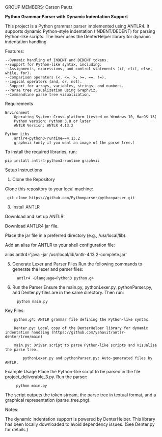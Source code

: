 GROUP MEMBERS: Carson Pautz

**Python Grammar Parser with Dynamic Indentation Support**

This project is a Python grammar parser implemented using ANTLR4. It supports dynamic Python-style indentation (INDENT/DEDENT) for parsing Python-like scripts. 
The lexer uses the DenterHelper library for dynamic indentation handling.

Features:
	
 	--Dynamic handling of INDENT and DEDENT tokens.
 	--Support for Python-like syntax, including:
	--Assignments, expressions, and control statements (if, elif, else, while, for).
	--Comparison operators (<, <=, >, >=, ==, !=).
	--Logical operators (and, or, not).
	--Support for arrays, variables, strings, and numbers.
	--Parse tree visualization using Graphviz.
	--Commandline parse tree visualization.


  
Requirements

	Environment
  		Operating System: Cross-platform (tested on Windows 10, MacOS 13)
  		Python Version: Python 3.8 or later
  		ANTLR Version: ANTLR 4.13.2

	Python Libs
		antlr4-python3-runtime==4.13.2
		graphviz (only if you want an image of the parse tree.)


To install the required libraries, run:

	pip install antlr4-python3-runtime graphviz
 
Setup Instructions

1. Clone the Repository

Clone this repository to your local machine:

	 git clone https://github.com/Pythonparser/pythonparser.git

3. Install ANTLR

Download and set up ANTLR:

Download ANTLR4 jar file.

Place the jar file in a preferred directory (e.g., /usr/local/lib).

Add an alias for ANTLR to your shell configuration file:

 alias antlr4='java -jar /usr/local/lib/antlr-4.13.2-complete.jar'


5. Generate Lexer and Parser Files
Run the following commands to generate the lexer and parser files:

		 antlr4 -Dlanguage=Python3 python.g4


6. Run the Parser
Ensure the main.py, pythonLexer.py, pythonParser.py, and Denter.py files are in the same directory. Then run:

		 python main.py


Key Files:

		python.g4: ANTLR grammar file defining the Python-like syntax.
		
		Denter.py: Local copy of the DenterHelper library for dynamic indentation handling (https://github.com/yshavit/antlr-denter/tree/main)
		
		main.py: Driver script to parse Python-like scripts and visualize the parse tree.

    		pythonLexer.py and pythonParser.py: Auto-generated files by ANTLR.



Example Usage
Place the Python-like script to be parsed in the file project_deliverable_3.py.
Run the parser:

		 python main.py
The script outputs the token stream, the parse tree in textual format, and a graphical representation (parse_tree.png).

Notes:

The dynamic indentation support is powered by DenterHelper. This library has been locally downloaded to avoid dependency issues. (See Denter.py for details.)
